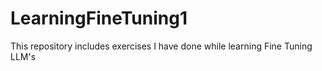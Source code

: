 # LearningFineTuning1
This repository includes exercises I have done while learning Fine Tuning LLM's
